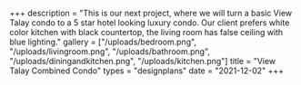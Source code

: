 +++
description = "This is our next project, where we will turn a basic View Talay condo to a 5 star hotel looking luxury condo. Our client prefers white color kitchen with black countertop, the living room has false ceiling with blue lighting."
gallery = ["/uploads/bedroom.png", "/uploads/livingroom.png", "/uploads/bathroom.png", "/uploads/diningandkitchen.png", "/uploads/kitchen.png"]
title = "View Talay Combined Condo"
types = "designplans"
date = "2021-12-02"
+++
